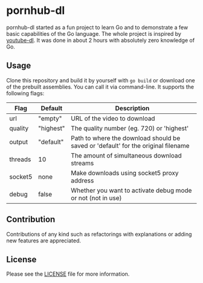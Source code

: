# pornhub-dl

pornhub-dl started as a fun project to learn Go and to demonstrate a few basic capabilities of the Go language. The whole project is inspired by [youtube-dl](https://github.com/ytdl-org/youtube-dl/). It was done in about 2 hours with absolutely zero knowledge of Go. 

## Usage
Clone this repository and build it by yourself with `go build` or download one of the prebuilt assemblies.
You can call it via command-line. It supports the following flags:

|Flag|Default|Description|
|----|-------|-----------|
|url|"empty"|URL of the video to download|
|quality|"highest"|The quality number (eg. 720) or 'highest'|
|output|"default"|Path to where the download should be saved or 'default' for the original filename|
|threads|10|The amount of simultaneous download streams|
|socket5|none|Make downloads using socket5 proxy address|
|debug|false|Whether you want to activate debug mode or not (not in use)|

## Contribution
Contributions of any kind such as refactorings with explanations or adding new features are appreciated.

## License
Please see the [LICENSE](https://github.com/festie/pornhub-dl/blob/master/LICENSE) file for more information.